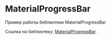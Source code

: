 # MaterialProgressBar

Пример работы библиотеки MaterialProgressBar

Ссылка на библиотеку: <a href="https://github.com/pnikosis/materialish-progress/">MaterialProgressBar</a>.

